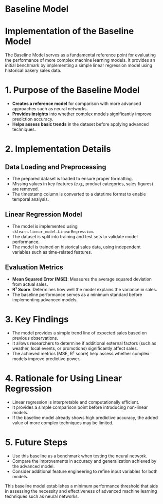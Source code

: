 # Baseline Model

# Implementation of the Baseline Model

The Baseline Model serves as a fundamental reference point for evaluating the performance of more complex machine learning models. It provides an initial benchmark by implementing a simple linear regression model using historical bakery sales data.

# 1. Purpose of the Baseline Model
- **Creates a reference model** for comparison with more advanced approaches such as neural networks.
- **Provides insights** into whether complex models significantly improve prediction accuracy.
- **Helps assess basic trends** in the dataset before applying advanced techniques.

# 2. Implementation Details

## Data Loading and Preprocessing
- The prepared dataset is loaded to ensure proper formatting.
- Missing values in key features (e.g., product categories, sales figures) are removed.
- The timestamp column is converted to a datetime format to enable temporal analysis.

## Linear Regression Model
- The model is implemented using `sklearn.linear_model.LinearRegression`.
- The dataset is split into training and test sets to validate model performance.
- The model is trained on historical sales data, using independent variables such as time-related features.

## Evaluation Metrics
- **Mean Squared Error (MSE)**: Measures the average squared deviation from actual sales.
- **R² Score**: Determines how well the model explains the variance in sales.
- The baseline performance serves as a minimum standard before implementing advanced models.

# 3. Key Findings
- The model provides a simple trend line of expected sales based on previous observations.
- It allows researchers to determine if additional external factors (such as weather, local events, or promotions) significantly affect sales.
- The achieved metrics (MSE, R² score) help assess whether complex models improve predictive power.

# 4. Rationale for Using Linear Regression
- Linear regression is interpretable and computationally efficient.
- It provides a simple comparison point before introducing non-linear models.
- If the baseline model already shows high predictive accuracy, the added value of more complex techniques may be limited.

# 5. Future Steps
- Use this baseline as a benchmark when testing the neural network.
- Compare the improvements in accuracy and generalization achieved by the advanced model.
- Consider additional feature engineering to refine input variables for both models.

This baseline model establishes a minimum performance threshold that aids in assessing the necessity and effectiveness of advanced machine learning techniques such as neural networks.

